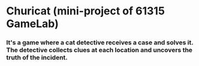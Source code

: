 # Churicat (mini-project of 61315 GameLab)

### It's a game where a cat detective receives a case and solves it. The detective collects clues at each location and uncovers the truth of the incident.
